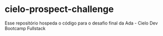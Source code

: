 # cielo-prospect-challenge
Esse repositório hospeda o código para o desafio final da Ada -  Cielo Dev Bootcamp Fullstack
